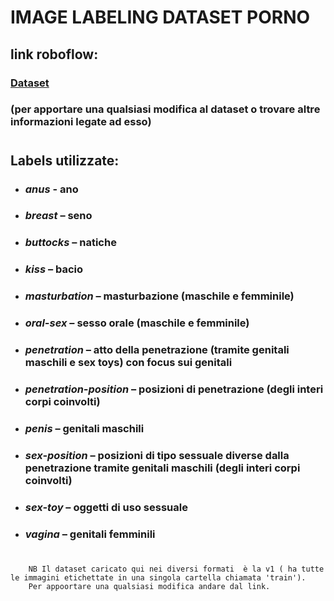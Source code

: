 # **IMAGE LABELING DATASET PORNO**

## **link roboflow**:
### [Dataset](https://app.roboflow.com/adultcontent/adultcontents/generate/splits)

 ### (per apportare una qualsiasi modifica al dataset o trovare altre informazioni legate ad esso)
 #
## **Labels utilizzate**:

- ### *anus* - ano

- ###	*breast* – seno 

- ###	*buttocks* – natiche

- ###	*kiss* – bacio

- ###	*masturbation* – masturbazione (maschile e femminile)

- ###	*oral-sex* – sesso orale (maschile e femminile)

- ###	*penetration* – atto della penetrazione (tramite genitali maschili e sex toys) con focus sui genitali 

- ###	*penetration-position* – posizioni di penetrazione (degli interi corpi coinvolti)

- ###	*penis* – genitali maschili

- ###	*sex-position* – posizioni di tipo sessuale diverse dalla penetrazione tramite genitali maschili (degli interi corpi coinvolti)

- ###	*sex-toy* – oggetti di uso sessuale

- ###	*vagina* – genitali femminili


#

        NB Il dataset caricato qui nei diversi formati  è la v1 ( ha tutte le immagini etichettate in una singola cartella chiamata 'train'). 
        Per appoortare una qualsiasi modifica andare dal link.
